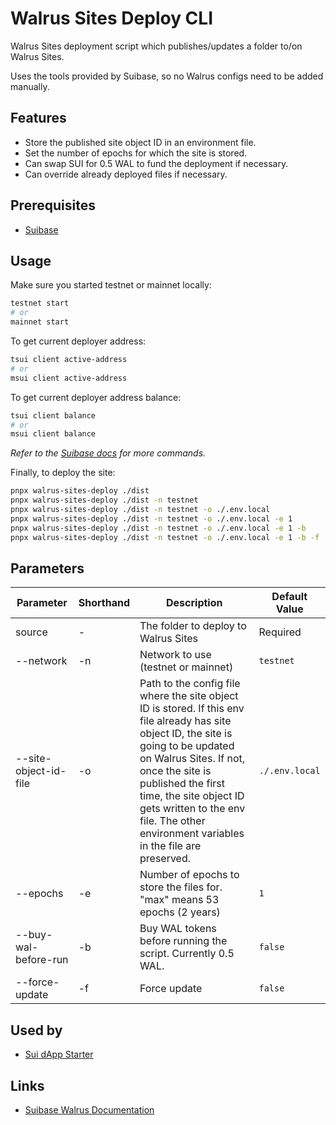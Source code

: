 # Walrus Sites Deploy CLI

Walrus Sites deployment script which publishes/updates a folder to/on Walrus Sites.

Uses the tools provided by Suibase, so no Walrus configs need to be added manually.

## Features

- Store the published site object ID in an environment file.
- Set the number of epochs for which the site is stored.
- Can swap SUI for 0.5 WAL to fund the deployment if necessary.
- Can override already deployed files if necessary.

## Prerequisites

- [Suibase](https://suibase.io)

## Usage

Make sure you started testnet or mainnet locally:
```bash
testnet start
# or
mainnet start
```

To get current deployer address:

```bash
tsui client active-address
# or
msui client active-address
```

To get current deployer address balance:

```bash
tsui client balance
# or
msui client balance
```

_Refer to the [Suibase docs](https://suibase.io/walrus.html) for more commands._

Finally, to deploy the site:

```bash
pnpx walrus-sites-deploy ./dist
pnpx walrus-sites-deploy ./dist -n testnet
pnpx walrus-sites-deploy ./dist -n testnet -o ./.env.local
pnpx walrus-sites-deploy ./dist -n testnet -o ./.env.local -e 1
pnpx walrus-sites-deploy ./dist -n testnet -o ./.env.local -e 1 -b
pnpx walrus-sites-deploy ./dist -n testnet -o ./.env.local -e 1 -b -f
```

## Parameters

| Parameter | Shorthand | Description | Default Value |
|-----------|-----------|-------------|---------------|
| source | - | The folder to deploy to Walrus Sites | Required |
| --network | -n | Network to use (testnet or mainnet) | `testnet` |
| --site-object-id-file | -o | Path to the config file where the site object ID is stored. If this env file already has site object ID, the site is going to be updated on Walrus Sites. If not, once the site is published the first time, the site object ID gets written to the env file. The other environment variables in the file are preserved. | `./.env.local` |
| --epochs | -e | Number of epochs to store the files for. "max" means 53 epochs (2 years) | `1` |
| --buy-wal-before-run | -b | Buy WAL tokens before running the script. Currently 0.5 WAL. | `false` |
| --force-update | -f | Force update | `false` |

## Used by

- [Sui dApp Starter](https://sui-dapp-starter.dev/)

## Links

- [Suibase Walrus Documentation](https://suibase.io/walrus.html)
